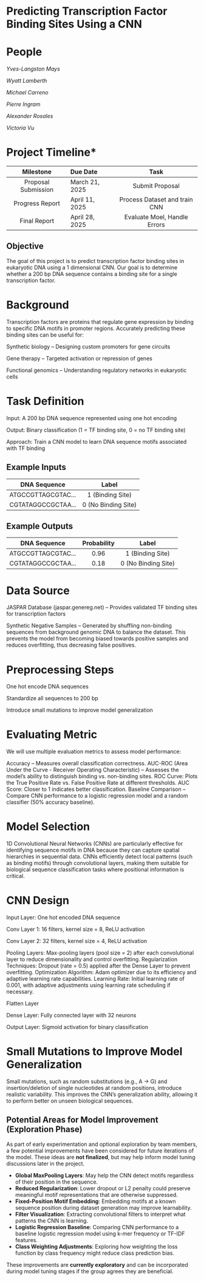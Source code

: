 # Predicting Transcription Factor Binding Sites Using a CNN

# People
*Yves-Langston Mays*

*Wyatt Lamberth*

*Michael Carreno*

*Pierre Ingram*

*Alexander Rosales*

*Victoria Vu*

# Project Timeline*

| Milestone          |  Due Date       |  Task                         |
|:------------------:|:----------------|:-----------------------------:|
|Proposal Submission | March 21, 2025  |Submit Proposal                |
|Progress Report     | April 11, 2025  | Process Dataset and train CNN |
|Final Report        | April 28, 2025  | Evaluate Moel, Handle Errors  |

## Objective

The goal of this project is to predict transcription factor binding sites in eukaryotic DNA using a 1 dimensional CNN. Our goal is to determine whether a 200 bp DNA sequence contains a binding site for a single transcription factor.

# Background

Transcription factors are proteins that regulate gene expression by binding to specific DNA motifs in promoter regions. Accurately predicting these binding sites can be useful for:

Synthetic biology – Designing custom promoters for gene circuits

Gene therapy – Targeted activation or repression of genes

Functional genomics – Understanding regulatory networks in eukaryotic cells

# Task Definition

Input: A 200 bp DNA sequence represented using one hot encoding

Output: Binary classification (1 = TF binding site, 0 = no TF binding site)

Approach: Train a CNN model to learn DNA sequence motifs associated with TF binding


## Example Inputs

| DNA Sequence       | Label              |
|--------------------|:------------------:|
| ATGCCGTTAGCGTAC... | 1 (Binding Site)   | 
| CGTATAGGCCGCTAA... | 0 (No Binding Site)| 

## Example Outputs


| DNA Sequence       | Probability        | Label              | 
|--------------------|:------------------:|:------------------:|
| ATGCCGTTAGCGTAC... |     0.96           | 1 (Binding Site)   | 
| CGTATAGGCCGCTAA... |     0.18           | 0 (No Binding Site)| 

# Data Source

JASPAR Database (jaspar.genereg.net) – Provides validated TF binding sites for transcription factors

Synthetic Negative Samples – Generated by shuffling non-binding sequences from background genomic DNA to balance the dataset. This prevents the model from becoming biased towards positive samples and reduces overfitting, thus decreasing false positives.

# Preprocessing Steps

One hot encode DNA sequences

Standardize all sequences to 200 bp 

Introduce small mutations to improve model generalization


# Evaluating Metric

We will use multiple evaluation metrics to assess model performance:

Accuracy – Measures overall classification correctness.
AUC-ROC (Area Under the Curve - Receiver Operating Characteristic) – Assesses the model’s ability to distinguish binding vs. non-binding sites.
ROC Curve: Plots the True Positive Rate vs. False Positive Rate at different thresholds.
AUC Score: Closer to 1 indicates better classification.
Baseline Comparison –
Compare CNN performance to a logistic regression model and a random classifier (50% accuracy baseline).


# Model Selection

1D Convolutional Neural Networks (CNNs) are particularly effective for identifying sequence motifs in DNA because they can capture spatial hierarchies in sequential data. CNNs efficiently detect local patterns (such as binding motifs) through convolutional layers, making them suitable for biological sequence classification tasks where positional information is critical.

# CNN Design

Input Layer: One hot encoded DNA sequence

Conv Layer 1: 16 filters, kernel size = 8, ReLU activation

Conv Layer 2: 32 filters, kernel size = 4, ReLU activation

Pooling Layers: Max-pooling layers (pool size = 2) after each convolutional layer to reduce dimensionality and control overfitting.
Regularization Techniques: Dropout (rate = 0.5) applied after the Dense Layer to prevent overfitting.
Optimization Algorithm: Adam optimizer due to its efficiency and adaptive learning rate capabilities.
Learning Rate: Initial learning rate of 0.001, with adaptive adjustments using learning rate scheduling if necessary.

Flatten Layer

Dense Layer: Fully connected layer with 32 neurons

Output Layer: Sigmoid activation for binary classification

# Small Mutations to Improve Model Generalization
Small mutations, such as random substitutions (e.g., A → G) and insertion/deletion of single nucleotides at random positions, introduce realistic variability. This improves the CNN’s generalization ability, allowing it to perform better on unseen biological sequences.


## Potential Areas for Model Improvement (Exploration Phase)

As part of early experimentation and optional exploration by team members, a few potential improvements have been considered for future iterations of the model. These ideas are **not finalized**, but may help inform model tuning discussions later in the project.

- **Global MaxPooling Layers**: May help the CNN detect motifs regardless of their position in the sequence.
- **Reduced Regularization**: Lower dropout or L2 penalty could preserve meaningful motif representations that are otherwise suppressed.
- **Fixed-Position Motif Embedding**: Embedding motifs at a known sequence position during dataset generation may improve learnability.
- **Filter Visualization**: Extracting convolutional filters to interpret what patterns the CNN is learning.
- **Logistic Regression Baseline**: Comparing CNN performance to a baseline logistic regression model using k-mer frequency or TF-IDF features.
- **Class Weighting Adjustments**: Exploring how weighting the loss function by class frequency might reduce class prediction bias.

These improvements are **currently exploratory** and can be incorporated during model tuning stages if the group agrees they are beneficial.

